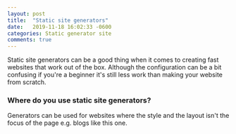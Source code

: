 ```yaml
---
layout: post
title:  "Static site generators"
date:   2019-11-18 16:02:33 -0600
categories: Static generator site 
comments: true
---
```

Static site generators can be a good thing when it comes to creating fast websites that work out of the box. Although the configuration can be a bit confusing if you're a beginner it's still less work than making your website from scratch.

### Where do you use static site generators?
Generators can be used for websites where the style and the layout isn't the focus of the page e.g. blogs like this one.